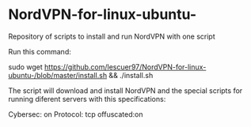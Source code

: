 # NordVPN-for-linux-ubuntu-
Repository of scripts to install and run NordVPN with one script

Run this command: 

sudo wget https://github.com/lescuer97/NordVPN-for-linux-ubuntu-/blob/master/install.sh && ./install.sh

The script will download and install NordVPN and the special scripts for running diferent servers with this specifications:

Cybersec: on
Protocol: tcp
offuscated:on 
